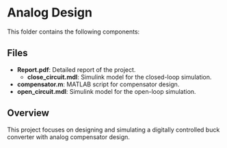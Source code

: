# Analog Design
This folder contains the following components:

## Files
- **Report.pdf**: Detailed report of the project.
  - **close_circuit.mdl**: Simulink model for the closed-loop simulation.
- **compensator.m**: MATLAB script for compensator design.
- **open_circuit.mdl**: Simulink model for the open-loop simulation.

## Overview
This project focuses on designing and simulating a digitally controlled buck converter with analog compensator design.
